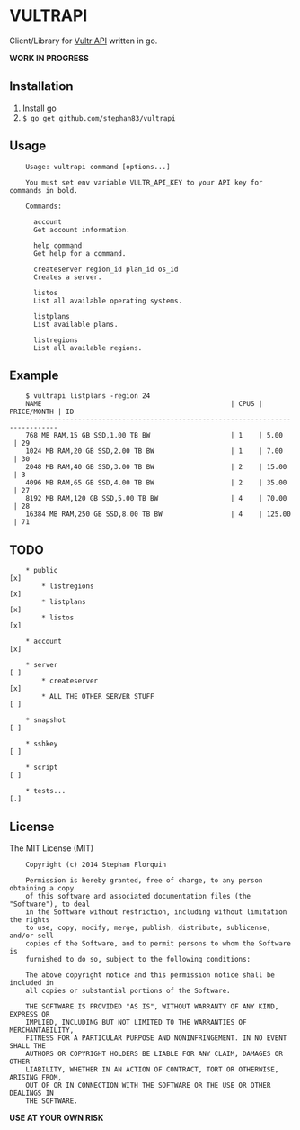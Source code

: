 # VULTRAPI

Client/Library for [Vultr API](https://vultr.com) written in go.

**WORK IN PROGRESS**

## Installation

1. Install go
2. `$ go get github.com/stephan83/vultrapi`

## Usage

		Usage: vultrapi command [options...]

		You must set env variable VULTR_API_KEY to your API key for commands in bold.

		Commands:

		  account 
		  Get account information.

		  help command
		  Get help for a command.

		  createserver region_id plan_id os_id
		  Creates a server.

		  listos 
		  List all available operating systems.

		  listplans 
		  List available plans.

		  listregions 
		  List all available regions.

## Example

		$ vultrapi listplans -region 24
		NAME                                               | CPUS | PRICE/MONTH | ID 
		------------------------------------------------------------------------------
		768 MB RAM,15 GB SSD,1.00 TB BW                    | 1    | 5.00        | 29 
		1024 MB RAM,20 GB SSD,2.00 TB BW                   | 1    | 7.00        | 30 
		2048 MB RAM,40 GB SSD,3.00 TB BW                   | 2    | 15.00       | 3  
		4096 MB RAM,65 GB SSD,4.00 TB BW                   | 2    | 35.00       | 27 
		8192 MB RAM,120 GB SSD,5.00 TB BW                  | 4    | 70.00       | 28 
		16384 MB RAM,250 GB SSD,8.00 TB BW                 | 4    | 125.00      | 71 

## TODO

		* public                                                                  [x]
			* listregions                                                         [x]
			* listplans                                                           [x]
			* listos                                                              [x]

		* account                                                                 [x]

		* server                                                                  [ ]
			* createserver                                                        [x]
			* ALL THE OTHER SERVER STUFF                                          [ ]

		* snapshot                                                                [ ]

		* sshkey                                                                  [ ]

		* script                                                                  [ ]

		* tests...                                                                [.]

## License

The MIT License (MIT)

		Copyright (c) 2014 Stephan Florquin

		Permission is hereby granted, free of charge, to any person obtaining a copy
		of this software and associated documentation files (the "Software"), to deal
		in the Software without restriction, including without limitation the rights
		to use, copy, modify, merge, publish, distribute, sublicense, and/or sell
		copies of the Software, and to permit persons to whom the Software is
		furnished to do so, subject to the following conditions:

		The above copyright notice and this permission notice shall be included in
		all copies or substantial portions of the Software.

		THE SOFTWARE IS PROVIDED "AS IS", WITHOUT WARRANTY OF ANY KIND, EXPRESS OR
		IMPLIED, INCLUDING BUT NOT LIMITED TO THE WARRANTIES OF MERCHANTABILITY,
		FITNESS FOR A PARTICULAR PURPOSE AND NONINFRINGEMENT. IN NO EVENT SHALL THE
		AUTHORS OR COPYRIGHT HOLDERS BE LIABLE FOR ANY CLAIM, DAMAGES OR OTHER
		LIABILITY, WHETHER IN AN ACTION OF CONTRACT, TORT OR OTHERWISE, ARISING FROM,
		OUT OF OR IN CONNECTION WITH THE SOFTWARE OR THE USE OR OTHER DEALINGS IN
		THE SOFTWARE.

**USE AT YOUR OWN RISK**
